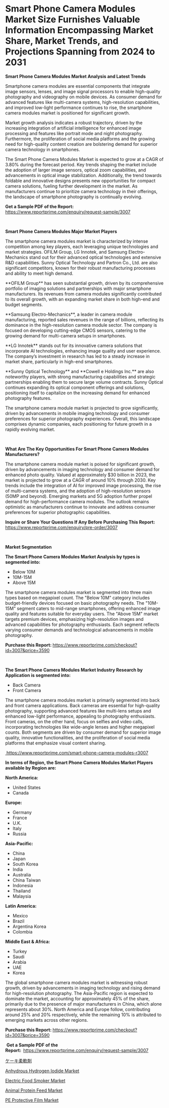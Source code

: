 <p><h1>Smart Phone Camera Modules Market Size Furnishes Valuable Information Encompassing Market Share, Market Trends, and Projections Spanning from 2024 to 2031</h1></p><p><strong>Smart Phone Camera Modules Market Analysis and Latest Trends</strong></p>
<p><p>Smartphone camera modules are essential components that integrate image sensors, lenses, and image signal processors to enable high-quality photography and videography on mobile devices. As consumer demand for advanced features like multi-camera systems, high-resolution capabilities, and improved low-light performance continues to rise, the smartphone camera modules market is positioned for significant growth.</p><p>Market growth analysis indicates a robust trajectory, driven by the increasing integration of artificial intelligence for enhanced image processing and features like portrait mode and night photography. Furthermore, the proliferation of social media platforms and the growing need for high-quality content creation are bolstering demand for superior camera technology in smartphones.</p><p>The Smart Phone Camera Modules Market is expected to grow at a CAGR of 3.80% during the forecast period. Key trends shaping the market include the adoption of larger image sensors, optical zoom capabilities, and advancements in optical image stabilization. Additionally, the trend towards foldable and innovative designs presents new opportunities for compact camera solutions, fueling further development in the market. As manufacturers continue to prioritize camera technology in their offerings, the landscape of smartphone photography is continually evolving.</p></p>
<p><strong>Get a Sample PDF of the Report:&nbsp;</strong> <a href="https://www.reportprime.com/enquiry/request-sample/3007">https://www.reportprime.com/enquiry/request-sample/3007</a></p>
<p>&nbsp;</p>
<p><strong>Smart Phone Camera Modules Major Market Players</strong></p>
<p><p>The smartphone camera modules market is characterized by intense competition among key players, each leveraging unique technologies and market strategies. OFILM Group, LG Innotek, and Samsung Electro-Mechanics stand out for their advanced optical technologies and extensive R&D capabilities. Sunny Optical Technology and Partron Co., Ltd. are also significant competitors, known for their robust manufacturing processes and ability to meet high demand.</p><p>**OFILM Group** has seen substantial growth, driven by its comprehensive portfolio of imaging solutions and partnerships with major smartphone manufacturers. Its revenues from camera modules significantly contributed to its overall growth, with an expanding market share in both high-end and budget segments.</p><p>**Samsung Electro-Mechanics**, a leader in camera module manufacturing, reported sales revenues in the range of billions, reflecting its dominance in the high-resolution camera module sector. The company is focused on developing cutting-edge CMOS sensors, catering to the growing demand for multi-camera setups in smartphones. </p><p>**LG Innotek** stands out for its innovative camera solutions that incorporate AI technologies, enhancing image quality and user experience. The company’s investment in research has led to a steady increase in market share, particularly in high-end smartphones.</p><p>**Sunny Optical Technology** and **Cowell e Holdings Inc.** are also noteworthy players, with strong manufacturing capabilities and strategic partnerships enabling them to secure large volume contracts. Sunny Optical continues expanding its optical component offerings and solutions, positioning itself to capitalize on the increasing demand for enhanced photography features.</p><p>The smartphone camera module market is projected to grow significantly, driven by advancements in mobile imaging technology and consumer preferences for superior photography experiences. Overall, this landscape comprises dynamic companies, each positioning for future growth in a rapidly evolving market.</p></p>
<p>&nbsp;</p>
<p><strong>What Are The Key Opportunities For Smart Phone Camera Modules Manufacturers?</strong></p>
<p><p>The smartphone camera module market is poised for significant growth, driven by advancements in imaging technology and consumer demand for enhanced photo quality. Valued at approximately $30 billion in 2023, the market is projected to grow at a CAGR of around 10% through 2030. Key trends include the integration of AI for improved image processing, the rise of multi-camera systems, and the adoption of high-resolution sensors (50MP and beyond). Emerging markets and 5G adoption further propel demand for high-performance camera modules. The outlook remains optimistic as manufacturers continue to innovate and address consumer preferences for superior photographic capabilities.</p></p>
<p><strong>Inquire or Share Your Questions If Any Before Purchasing This Report:</strong> <a href="https://www.reportprime.com/enquiry/pre-order/3007">https://www.reportprime.com/enquiry/pre-order/3007</a></p>
<p>&nbsp;</p>
<p><strong>Market Segmentation</strong></p>
<p><strong>The Smart Phone Camera Modules Market Analysis by types is segmented into:</strong></p>
<p><ul><li>Below 10M</li><li>10M-15M</li><li>Above 15M</li></ul></p>
<p><p>The smartphone camera modules market is segmented into three main types based on megapixel count. The "Below 10M" category includes budget-friendly devices focused on basic photography needs. The "10M-15M" segment caters to mid-range smartphones, offering enhanced image quality and features suitable for everyday users. The "Above 15M" market targets premium devices, emphasizing high-resolution images and advanced capabilities for photography enthusiasts. Each segment reflects varying consumer demands and technological advancements in mobile photography.</p></p>
<p><strong>Purchase this Report:&nbsp;</strong><a href="https://www.reportprime.com/checkout?id=3007&price=3590">https://www.reportprime.com/checkout?id=3007&price=3590</a></p>
<p>&nbsp;</p>
<p><strong>The Smart Phone Camera Modules Market Industry Research by Application is segmented into:</strong></p>
<p><ul><li>Back Camera</li><li>Front Camera</li></ul></p>
<p><p>The smartphone camera modules market is primarily segmented into back and front camera applications. Back cameras are essential for high-quality photography, supporting advanced features like multi-lens setups and enhanced low-light performance, appealing to photography enthusiasts. Front cameras, on the other hand, focus on selfies and video calls, incorporating technologies like wide-angle lenses and higher megapixel counts. Both segments are driven by consumer demand for superior image quality, innovative functionalities, and the proliferation of social media platforms that emphasize visual content sharing.</p></p>
<p><a href="https://www.reportprime.com/smart-phone-camera-modules-r3007">&nbsp;https://www.reportprime.com/smart-phone-camera-modules-r3007</a></p>
<p><strong>In terms of Region, the Smart Phone Camera Modules Market Players available by Region are:</strong></p>
<p>
    <p> <strong> North America: </strong>
        <ul>
            <li>United States</li>
            <li>Canada</li>
        </ul>
        </p> 
    <p> <strong> Europe: </strong>
        <ul>
            <li>Germany</li>
            <li>France</li>
            <li>U.K.</li>
            <li>Italy</li>
            <li>Russia</li>
        </ul>
        </p> 
    <p> <strong> Asia-Pacific: </strong>
        <ul>
            <li>China</li>
            <li>Japan</li>
            <li>South Korea</li>
            <li>India</li>
            <li>Australia</li>
            <li>China Taiwan</li>
            <li>Indonesia</li>
            <li>Thailand</li>
            <li>Malaysia</li>
        </ul>
        </p> 
    <p> <strong> Latin America: </strong>
        <ul>
            <li>Mexico</li>
            <li>Brazil</li>
            <li>Argentina Korea</li>
            <li>Colombia</li>
        </ul>
        </p> 
    <p> <strong> Middle East & Africa: </strong>
        <ul>
            <li>Turkey</li>
            <li>Saudi</li>
            <li>Arabia</li>
            <li>UAE</li>
            <li>Korea</li>
        </ul>
    </p>
    </p>
<p><p>The global smartphone camera modules market is witnessing robust growth, driven by advancements in imaging technology and rising demand for high-resolution photography. The Asia-Pacific region is expected to dominate the market, accounting for approximately 45% of the share, primarily due to the presence of major manufacturers in China, which alone represents about 30%. North America and Europe follow, contributing around 25% and 20% respectively, while the remaining 10% is attributed to emerging markets across other regions.</p></p>
<p><strong>Purchase this Report: </strong><a href="https://www.reportprime.com/checkout?id=3007&price=3590">https://www.reportprime.com/checkout?id=3007&price=3590</a></p>
<p>&nbsp;<strong>Get a Sample PDF of the Report:&nbsp;&nbsp;</strong><a href="https://www.reportprime.com/enquiry/request-sample/3007">https://www.reportprime.com/enquiry/request-sample/3007</a></p>
<p><strong></strong></p>
<p><p><a href="https://github.com/lababdou/Market-Research-Report-List-6/blob/main/42140483238.md">ケーキ柔軟剤</a></p><p><a href="https://issuu.com/reportprime-2/docs/anhydrous-hydrogen-iodide-market-si_836223e9018d3b">Anhydrous Hydrogen Iodide Market</a></p><p><a href="https://issuu.com/reportprime-2/docs/electric-food-smoker-market-size-20_a3c51a2324abb2">Electric Food Smoker Market</a></p><p><a href="https://www.linkedin.com/pulse/global-animal-protein-feed-market-opportunities-forecast-period-ynsgc?trackingId=AuDwq1tBRcS0iv1LTgaxaw%3D%3D">Animal Protein Feed Market</a></p><p><a href="https://www.linkedin.com/pulse/pe-protective-film-market-industry-trends-forecast-period-j7njc?trackingId=f2%2BICIQIRm6lPUVmwV47PQ%3D%3D">PE Protective Film Market</a></p></p>